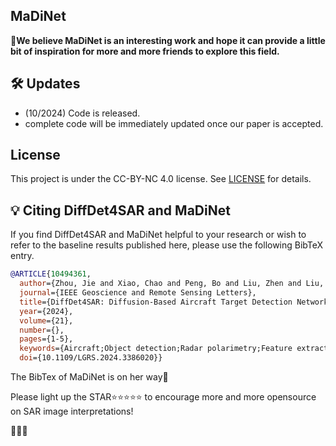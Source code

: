 ## MaDiNet

👑**We believe MaDiNet is an interesting work and hope it can  provide a little bit of inspiration for more and more friends to explore this field.**





## 🛠️ Updates
- (10/2024) Code is released.
- complete code will be immediately updated once our paper is accepted.



## License

This project is under the CC-BY-NC 4.0 license. See [LICENSE](LICENSE) for details.


## 💡 Citing DiffDet4SAR and MaDiNet

If you find DiffDet4SAR and MaDiNet helpful to your research or wish to refer to the baseline results published here, please use the following BibTeX entry.

```BibTeX
@ARTICLE{10494361,
  author={Zhou, Jie and Xiao, Chao and Peng, Bo and Liu, Zhen and Liu, Li and Liu, Yongxiang and Li, Xiang},
  journal={IEEE Geoscience and Remote Sensing Letters}, 
  title={DiffDet4SAR: Diffusion-Based Aircraft Target Detection Network for SAR Images}, 
  year={2024},
  volume={21},
  number={},
  pages={1-5},
  keywords={Aircraft;Object detection;Radar polarimetry;Feature extraction;Scattering;Noise;Convolution;Aircraft target detection;diffusion model;synthetic aperture radar (SAR)},
  doi={10.1109/LGRS.2024.3386020}}

```



The BibTex of MaDiNet is on her way🥰




Please light up the STAR⭐⭐⭐⭐⭐  to encourage more and more opensource on SAR image interpretations!

🥰🥳🥂
